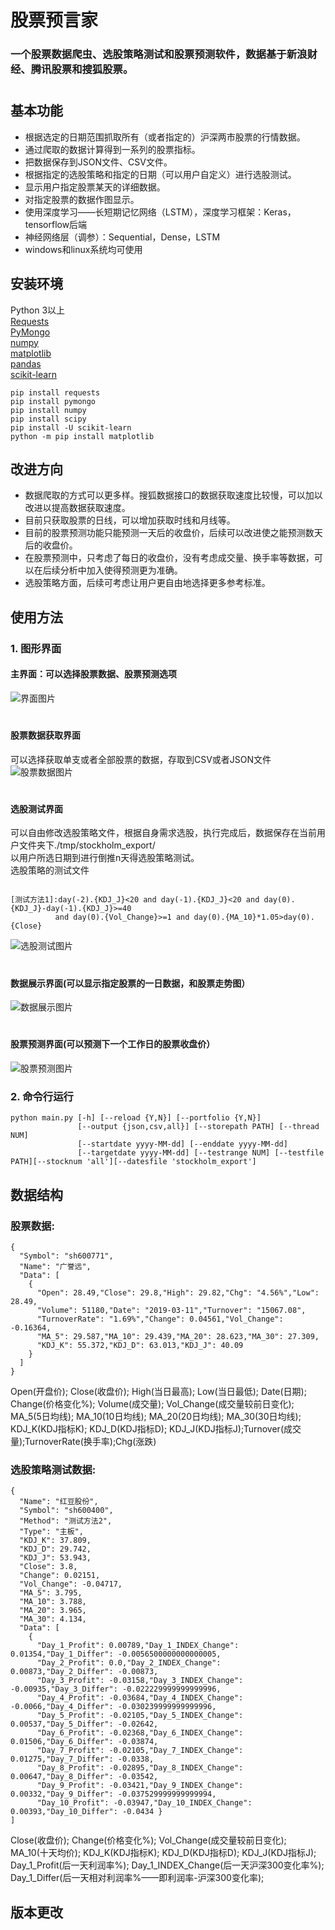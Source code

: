 股票预言家
=======
### 一个股票数据爬虫、选股策略测试和股票预测软件，数据基于新浪财经、腾讯股票和搜狐股票。
#
基本功能
-------------
* 根据选定的日期范围抓取所有（或者指定的）沪深两市股票的行情数据。
* 通过爬取的数据计算得到一系列的股票指标。
* 把数据保存到JSON文件、CSV文件。
* 根据指定的选股策略和指定的日期（可以用户自定义）进行选股测试。
* 显示用户指定股票某天的详细数据。
* 对指定股票的数据作图显示。
* 使用深度学习——长短期记忆网络（LSTM），深度学习框架：Keras，tensorflow后端
* 神经网络层（调参）：Sequential，Dense，LSTM
* windows和linux系统均可使用<br>

安装环境
-------------
Python 3以上<br>
[Requests](http://www.python-requests.org/en/latest/)<br>
[PyMongo](http://api.mongodb.org/python/current/installation.html)<br>
[numpy](http://www.numpy.org/)<br>
[matplotlib](https://matplotlib.org/)<br>
[pandas](http://pandas.pydata.org/)<br>
[scikit-learn](https://scikit-learn.org/stable/)<br>

```shell
pip install requests
pip install pymongo
pip install numpy
pip install scipy
pip install -U scikit-learn 
python -m pip install matplotlib
```

改进方向
-------------
* 数据爬取的方式可以更多样。搜狐数据接口的数据获取速度比较慢，可以加以改进以提高数据获取速度。<br>
* 目前只获取股票的日线，可以增加获取时线和月线等。<br>
* 目前的股票预测功能只能预测一天后的收盘价，后续可以改进使之能预测数天后的收盘价。<br>
* 在股票预测中，只考虑了每日的收盘价，没有考虑成交量、换手率等数据，可以在后续分析中加入使得预测更为准确。<br>
* 选股策略方面，后续可考虑让用户更自由地选择更多参考标准。<br>

使用方法
-------------
### 1. 图形界面<br>
#### 主界面：可以选择股票数据、股票预测选项
![界面图片](./interface.png)<br>
#
#### 股票数据获取界面
可以选择获取单支或者全部股票的数据，存取到CSV或者JSON文件
![股票数据图片](./interface2.png)<br>
#
#### 选股测试界面
可以自由修改选股策略文件，根据自身需求选股，执行完成后，数据保存在当前用户文件夹下./tmp/stockholm_export/<br>以用户所选日期到进行倒推n天得选股策略测试。<br>选股策略的测试文件<br>
```shell

[测试方法1]:day(-2).{KDJ_J}<20 and day(-1).{KDJ_J}<20 and day(0).{KDJ_J}-day(-1).{KDJ_J}>=40 
          and day(0).{Vol_Change}>=1 and day(0).{MA_10}*1.05>day(0).{Close}
```
![选股测试图片](./interface3.png)<br>
#
#### 数据展示界面(可以显示指定股票的一日数据，和股票走势图）<br>
![数据展示图片](./interface4.png)<br>
#
#### 股票预测界面(可以预测下一个工作日的股票收盘价）<br>
![股票预测图片](./interface5.png)<br>

### 2. 命令行运行<br>
```shell
python main.py [-h] [--reload {Y,N}] [--portfolio {Y,N}] 
               [--output {json,csv,all}] [--storepath PATH] [--thread NUM] 
               [--startdate yyyy-MM-dd] [--enddate yyyy-MM-dd] 
               [--targetdate yyyy-MM-dd] [--testrange NUM] [--testfile PATH][--stocknum 'all'][--datesfile 'stockholm_export']
```

数据结构
-------------
### 股票数据:
```shell 
{
  "Symbol": "sh600771",
  "Name": "广誉远",
  "Data": [
    {
      "Open": 28.49,"Close": 29.8,"High": 29.82,"Chg": "4.56%","Low": 28.49,
      "Volume": 51180,"Date": "2019-03-11","Turnover": "15067.08",
      "TurnoverRate": "1.69%","Change": 0.04561,"Vol_Change": -0.16364,
      "MA_5": 29.587,"MA_10": 29.439,"MA_20": 28.623,"MA_30": 27.309,
      "KDJ_K": 55.372,"KDJ_D": 63.013,"KDJ_J": 40.09
    }
  ]
}
```
Open(开盘价); Close(收盘价); High(当日最高); Low(当日最低); Date(日期); Change(价格变化%); Volume(成交量); Vol_Change(成交量较前日变化); MA_5(5日均线); MA_10(10日均线); MA_20(20日均线); MA_30(30日均线); KDJ_K(KDJ指标K); KDJ_D(KDJ指标D); KDJ_J(KDJ指标J);Turnover(成交量);TurnoverRate(换手率);Chg(涨跌) <br>

### 选股策略测试数据:
```shell
{
  "Name": "红豆股份",
  "Symbol": "sh600400",
  "Method": "测试方法2",
  "Type": "主板",
  "KDJ_K": 37.809,
  "KDJ_D": 29.742,
  "KDJ_J": 53.943,
  "Close": 3.8,
  "Change": 0.02151,
  "Vol_Change": -0.04717,
  "MA_5": 3.795,
  "MA_10": 3.788,
  "MA_20": 3.965,
  "MA_30": 4.134,
  "Data": [
    {
      "Day_1_Profit": 0.00789,"Day_1_INDEX_Change": 0.01354,"Day_1_Differ": -0.0056500000000000005,
      "Day_2_Profit": 0.0,"Day_2_INDEX_Change": 0.00873,"Day_2_Differ": -0.00873,
      "Day_3_Profit": -0.03158,"Day_3_INDEX_Change": -0.00935,"Day_3_Differ": -0.022229999999999996,
      "Day_4_Profit": -0.03684,"Day_4_INDEX_Change": -0.0066,"Day_4_Differ": -0.030239999999999996,
      "Day_5_Profit": -0.02105,"Day_5_INDEX_Change": 0.00537,"Day_5_Differ": -0.02642,
      "Day_6_Profit": -0.02368,"Day_6_INDEX_Change": 0.01506,"Day_6_Differ": -0.03874,
      "Day_7_Profit": -0.02105,"Day_7_INDEX_Change": 0.01275,"Day_7_Differ": -0.0338,
      "Day_8_Profit": -0.02895,"Day_8_INDEX_Change": 0.00647,"Day_8_Differ": -0.03542,
      "Day_9_Profit": -0.03421,"Day_9_INDEX_Change": 0.00332,"Day_9_Differ": -0.037529999999999994,
      "Day_10_Profit": -0.03947,"Day_10_INDEX_Change": 0.00393,"Day_10_Differ": -0.0434 }
]
```
Close(收盘价); Change(价格变化%); Vol_Change(成交量较前日变化); MA_10(十天均价); KDJ_K(KDJ指标K); KDJ_D(KDJ指标D); KDJ_J(KDJ指标J); Day_1_Profit(后一天利润率%); Day_1_INDEX_Change(后一天沪深300变化率%); Day_1_Differ(后一天相对利润率%——即利润率-沪深300变化率); 

版本更改
------------




